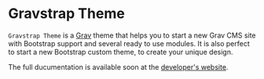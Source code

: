 # Gravstrap Theme

`Gravstrap Theme` is a [Grav](http://github.com/getgrav/grav) theme that helps you to start a new Grav CMS site with Bootstrap support and several ready to use modules. It is also perfect to start a new Bootstrap custom theme, to create your unique design.


The full ducumentation is available soon at the [developer's website](http://diblas.net/themes/gravstrap-theme-helps-to-start-a-new-grav-cms-site-with-bootstrap-support).
